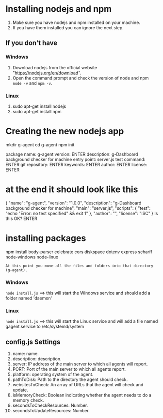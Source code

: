 # Installing nodejs and npm
1) Make sure you have nodejs and npm installed on your machine.
2) If you have them installed you can ignore the next step.

## If you don't have
### Windows
1) Download nodejs from the official website "https://nodejs.org/en/download".
2) Open the command prompt and check the version of node and npm `node -v` and `npm -v`.
### Linux
1) sudo apt-get install nodejs
2) sudo apt-get install npm

# Creating the new nodejs app
mkdir g-agent
cd g-agent
npm init

package name: g-agent
version: ENTER
description: g-Dashboard background checker for <YOUR> machine
entry point: server.js
test command: ENTER
git repository: ENTER
keywords: ENTER
author: ENTER
license: ENTER

# at the end it should look like this
{
  "name": "g-agent",
  "version": "1.0.0",
  "description": "g-Dashboard background checker for <YOUR> machine",
  "main": "server.js",
  "scripts": {
    "test": "echo \"Error: no test specified\" && exit 1"
  },
  "author": "",
  "license": "ISC"
}
Is this OK? ENTER

# installing packages
npm install body-parser celebrate cors diskspace dotenv express scharff node-windows node-linux

`At this point you move all the files and folders into that directory (g-agent).`

### Windows
`node install.js` ==> this will start the Windows service and should add a folder named 'daemon'
### Linux
`node install.js` ==> this will start the Linux service and will add a file named gagent.service to /etc/systemd/system


## config.js Settings
 1) name: name.
 2) description: description. 
 3) server: IP address of the main server to which all agents will report.
 4) PORT: Port of the main server to which all agents report.
 5) platform: operating system of the agent.
 6) pathToDisk: Path to the directory the agent should check.
 7) websitesToCheck: An array of URLs that the agent will check and update.
 8) isMemoryCheck: Boolean indicating whether the agent needs to do a memory check.
 9) secondsToCheckResources: Number.
10) secondsToUpdateResources: Number.